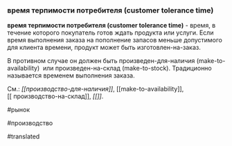 ### время терпимости потребителя (customer tolerance time)

**время терпимости потребителя (customer tolerance time)** - время, в течение которого покупатель готов ждать продукта или услуги. Если время выполнения заказа на пополнение запасов меньше допустимого для клиента времени, продукт может быть изготовлен-на-заказ.

В противном случае он должен быть произведен-для-наличия (make-to-availability)  или произведен-на-склад (make-to-stock). Традиционно называется временем выполнения заказа.

См.: *[[производство-для-наличия]]*, [[make-to-availability]], [[ производство-на-склад]], *[[]]*.

#рынок

#производство

#translated
